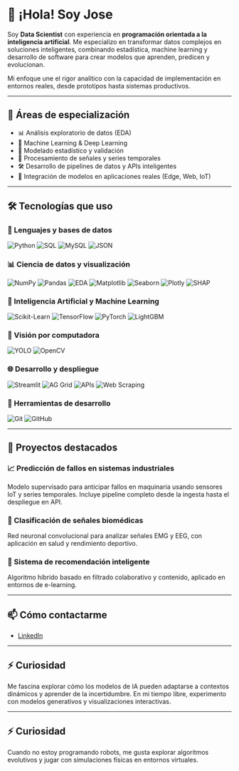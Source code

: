 # 👋 ¡Hola! Soy Jose

Soy **Data Scientist** con experiencia en **programación orientada a la inteligencia artificial**. Me especializo en transformar datos complejos en soluciones inteligentes, combinando estadística, machine learning y desarrollo de software para crear modelos que aprenden, predicen y evolucionan.

Mi enfoque une el rigor analítico con la capacidad de implementación en entornos reales, desde prototipos hasta sistemas productivos.

---

## 🚀 Áreas de especialización

- 📊 Análisis exploratorio de datos (EDA)  
- 🧠 Machine Learning & Deep Learning  
- 🧪 Modelado estadístico y validación  
- 🧬 Procesamiento de señales y series temporales  
- 🛠️ Desarrollo de pipelines de datos y APIs inteligentes  
- 🧰 Integración de modelos en aplicaciones reales (Edge, Web, IoT)

---

## 🛠️ Tecnologías que uso

### 🐍 Lenguajes y bases de datos
![Python](https://img.shields.io/badge/-Python-black?style=flat-square&logo=python)
![SQL](https://img.shields.io/badge/-SQL-black?style=flat-square&logo=mysql)
![MySQL](https://img.shields.io/badge/-MySQL-black?style=flat-square&logo=mysql)
![JSON](https://img.shields.io/badge/-JSON-black?style=flat-square&logo=json)

### 📊 Ciencia de datos y visualización
![NumPy](https://img.shields.io/badge/-NumPy-black?style=flat-square&logo=numpy)
![Pandas](https://img.shields.io/badge/-Pandas-black?style=flat-square&logo=pandas)
![EDA](https://img.shields.io/badge/-EDA-black?style=flat-square)
![Matplotlib](https://img.shields.io/badge/-Matplotlib-black?style=flat-square&logo=matplotlib)
![Seaborn](https://img.shields.io/badge/-Seaborn-black?style=flat-square)
![Plotly](https://img.shields.io/badge/-Plotly-black?style=flat-square&logo=plotly)
![SHAP](https://img.shields.io/badge/-SHAP-black?style=flat-square)

### 🤖 Inteligencia Artificial y Machine Learning
![Scikit-Learn](https://img.shields.io/badge/-Scikit--Learn-black?style=flat-square&logo=scikit-learn)
![TensorFlow](https://img.shields.io/badge/-TensorFlow-black?style=flat-square&logo=tensorflow)
![PyTorch](https://img.shields.io/badge/-PyTorch-black?style=flat-square&logo=pytorch)
![LightGBM](https://img.shields.io/badge/-LightGBM-black?style=flat-square)

### 🧠 Visión por computadora
![YOLO](https://img.shields.io/badge/-YOLO-black?style=flat-square)
![OpenCV](https://img.shields.io/badge/-OpenCV-black?style=flat-square&logo=opencv)

### 🌐 Desarrollo y despliegue
![Streamlit](https://img.shields.io/badge/-Streamlit-black?style=flat-square&logo=streamlit)
![AG Grid](https://img.shields.io/badge/-AG%20Grid-black?style=flat-square)
![APIs](https://img.shields.io/badge/-APIs-black?style=flat-square)
![Web Scraping](https://img.shields.io/badge/-Web%20Scraping-black?style=flat-square)

### 🔧 Herramientas de desarrollo
![Git](https://img.shields.io/badge/-Git-black?style=flat-square&logo=git)
![GitHub](https://img.shields.io/badge/-GitHub-black?style=flat-square&logo=github)

---

## 📂 Proyectos destacados

### 📈 Predicción de fallos en sistemas industriales  
Modelo supervisado para anticipar fallos en maquinaria usando sensores IoT y series temporales. Incluye pipeline completo desde la ingesta hasta el despliegue en API.

### 🧬 Clasificación de señales biomédicas  
Red neuronal convolucional para analizar señales EMG y EEG, con aplicación en salud y rendimiento deportivo.

### 🧠 Sistema de recomendación inteligente  
Algoritmo híbrido basado en filtrado colaborativo y contenido, aplicado en entornos de e-learning.

---

## 📫 Cómo contactarme

- [LinkedIn](www.linkedin.com/in/josé-luis-macías-sánchez-b62224205)

---

## ⚡ Curiosidad

Me fascina explorar cómo los modelos de IA pueden adaptarse a contextos dinámicos y aprender de la incertidumbre. En mi tiempo libre, experimento con modelos generativos y visualizaciones interactivas.

---

## ⚡ Curiosidad

Cuando no estoy programando robots, me gusta explorar algoritmos evolutivos y jugar con simulaciones físicas en entornos virtuales.
